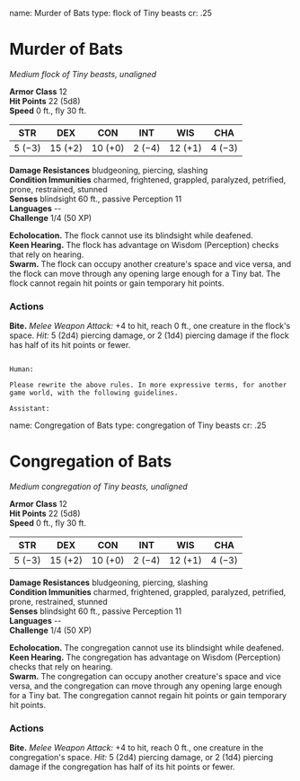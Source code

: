 name: Murder of Bats
type: flock of Tiny beasts
cr: .25

# Murder of Bats 
_Medium flock of Tiny beasts, unaligned_

**Armor Class** 12    
**Hit Points** 22 (5d8)    
**Speed** 0 ft., fly 30 ft. 

| STR     | DEX     | CON     | INT     | WIS     | CHA     |
|---------|---------|---------|---------|---------|---------|
| 5 (−3)  | 15 (+2) | 10 (+0) | 2 (−4)  | 12 (+1) | 4 (−3)  |  

**Damage Resistances** bludgeoning, piercing, slashing    
**Condition Immunities** charmed, frightened, grappled, paralyzed, petrified, prone, restrained, stunned    
**Senses** blindsight 60 ft., passive Perception 11    
**Languages** --    
**Challenge** 1/4 (50 XP)

**Echolocation.** The flock cannot use its blindsight while deafened.      
**Keen Hearing.** The flock has advantage on Wisdom (Perception) checks that rely on hearing.      
**Swarm.** The flock can occupy another creature's space and vice versa, and the flock can move through any opening large enough for a Tiny bat. The flock cannot regain hit points or gain temporary hit points.   

### Actions    
**Bite.** _Melee Weapon Attack:_ +4 to hit, reach 0 ft., one creature in the flock's space. _Hit:_ 5 (2d4) piercing damage, or 2 (1d4) piercing damage if the flock has half of its hit points or fewer. 
```

Human:

Please rewrite the above rules. In more expressive terms, for another game world, with the following guidelines.

Assistant:
```
name: Congregation of Bats
type: congregation of Tiny beasts
cr: .25

# Congregation of Bats 
_Medium congregation of Tiny beasts, unaligned_

**Armor Class** 12    
**Hit Points** 22 (5d8)    
**Speed** 0 ft., fly 30 ft. 

| STR     | DEX     | CON     | INT     | WIS     | CHA     |
|---------|---------|---------|---------|---------|---------|
| 5 (−3)  | 15 (+2) | 10 (+0) | 2 (−4)  | 12 (+1) | 4 (−3)  |  

**Damage Resistances** bludgeoning, piercing, slashing    
**Condition Immunities** charmed, frightened, grappled, paralyzed, petrified, prone, restrained, stunned    
**Senses** blindsight 60 ft., passive Perception 11    
**Languages** --    
**Challenge** 1/4 (50 XP)

**Echolocation.** The congregation cannot use its blindsight while deafened.      
**Keen Hearing.** The congregation has advantage on Wisdom (Perception) checks that rely on hearing.      
**Swarm.** The congregation can occupy another creature's space and vice versa, and the congregation can move through any opening large enough for a Tiny bat. The congregation cannot regain hit points or gain temporary hit points.   

### Actions    
**Bite.** _Melee Weapon Attack:_ +4 to hit, reach 0 ft., one creature in the congregation's space. _Hit:_ 5 (2d4) piercing damage, or 2 (1d4) piercing damage if the congregation has half of its hit points or fewer. 

